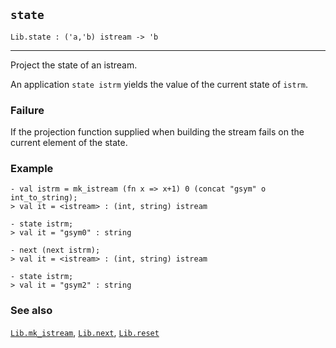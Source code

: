 ## `state`

``` hol4
Lib.state : ('a,'b) istream -> 'b
```

------------------------------------------------------------------------

Project the state of an istream.

An application `state istrm` yields the value of the current state of
`istrm`.

### Failure

If the projection function supplied when building the stream fails on
the current element of the state.

### Example

``` hol4
- val istrm = mk_istream (fn x => x+1) 0 (concat "gsym" o int_to_string);
> val it = <istream> : (int, string) istream

- state istrm;
> val it = "gsym0" : string

- next (next istrm);
> val it = <istream> : (int, string) istream

- state istrm;
> val it = "gsym2" : string
```

### See also

[`Lib.mk_istream`](#Lib.mk_istream), [`Lib.next`](#Lib.next),
[`Lib.reset`](#Lib.reset)
